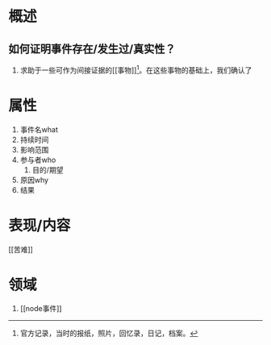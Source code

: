 # 概述
## 如何证明事件存在/发生过/真实性？
1. 求助于一些可作为间接证据的[[事物]][^1]。在这些事物的基础上，我们确认了 
# 属性

1. 事件名what
2. 持续时间
3. 影响范围
4. 参与者who
	1. 目的/期望
5. 原因why
6. 结果

# 表现/内容
[[苦难]]

# 领域
1. [[node事件]]

[^1]: 官方记录，当时的报纸，照片，回忆录，日记，档案。
